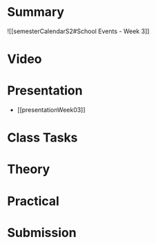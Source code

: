 
# Summary


![[semesterCalendarS2#School Events - Week 3]] 

# Video

# Presentation
- [[presentationWeek03]]
# Class Tasks


# Theory


# Practical


# Submission
